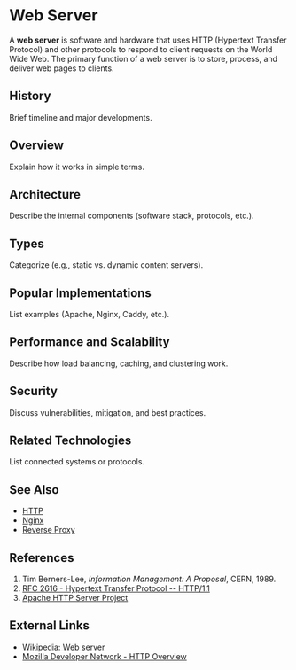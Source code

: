 # Web Server

A **web server** is software and hardware that uses HTTP (Hypertext Transfer Protocol) and other protocols to respond to client requests on the World Wide Web. The primary function of a web server is to store, process, and deliver web pages to clients.

## History
Brief timeline and major developments.

## Overview
Explain how it works in simple terms.

## Architecture
Describe the internal components (software stack, protocols, etc.).

## Types
Categorize (e.g., static vs. dynamic content servers).

## Popular Implementations
List examples (Apache, Nginx, Caddy, etc.).

## Performance and Scalability
Describe how load balancing, caching, and clustering work.

## Security
Discuss vulnerabilities, mitigation, and best practices.

## Related Technologies
List connected systems or protocols.

## See Also
- [HTTP](HTTP.md)
- [Nginx](Nginx.md)
- [Reverse Proxy](Reverse-Proxy.md)

## References
1. Tim Berners-Lee, *Information Management: A Proposal*, CERN, 1989.
2. [RFC 2616 - Hypertext Transfer Protocol -- HTTP/1.1](https://www.rfc-editor.org/rfc/rfc2616)
3. [Apache HTTP Server Project](https://httpd.apache.org/)

## External Links
- [Wikipedia: Web server](https://en.wikipedia.org/wiki/Web_server)
- [Mozilla Developer Network - HTTP Overview](https://developer.mozilla.org/en-US/docs/Web/HTTP/Overview)
